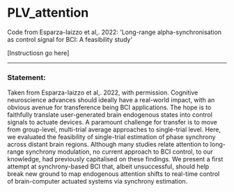 # PLV_attention
Code from Esparza-Iaizzo et al,. 2022: 'Long-range alpha-synchronisation as control signal for BCI: A feasibility study'

[Instructiosn go here]

***** 

### **Statement:**

Taken from Esparza-Iaizzo et al,. 2022, with permission. Cognitive neuroscience advances should ideally have a real-world impact, with an obvious avenue for transference being BCI applications. The hope is to faithfully translate user-generated brain endogenous states into control signals to actuate devices. A paramount challenge for transfer is to move from group-level, multi-trial average approaches to single-trial level. Here, we evaluated the feasibility of single-trial estimation of phase synchrony across distant brain regions. Although many studies relate attention to long-range synchrony modulation, no current approach to BCI control, to our knowledge, had previously capitalised on these findings. We present a first attempt at synchrony-based BCI that, albeit unsuccessful, should help break new ground to map endogenous attention shifts to real-time control of brain-computer actuated systems via synchrony estimation.
